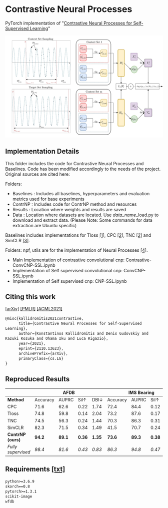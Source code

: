 # Contrastive Neural Processes
PyTorch implementation of "[Contrastive Neural Processes for Self-Supervised Learning](https://arxiv.org/abs/2110.13623)"

<p align="center">
  <img src="./contrnp_fig2.jpg" width="900">
</p>

## Implementation Details

This folder includes the code for Contrastive Neural Processes and Baselines.
Code has been modified accordingly to the needs of the project. Original sources are cited here:

Folders:
- Baselines : Includes all baselines, hyperparameters and evaluation metrics used for base experiments
- ContrNP : Includes code for ContrNP method and resources
- Results : Location where weights and results are saved
- Data : Location where datasets are located. Use *data_name*_load.py to download and extract data. 
(Please Note: Some commands for data extraction are Ubuntu specific)



Baselines includes implementations for Tloss [[1]](https://github.com/White-Link/UnsupervisedScalableRepresentationLearningTimeSeries), CPC [[2]](https://openreview.net/forum?id=8qDwejCuCN), TNC [[2]](https://openreview.net/forum?id=8qDwejCuCN) and SimCLR [[3]](https://github.com/Spijkervet/SimCLR).

Folders: npf, utils are for the implementation of Neural Processes [[4]](https://github.com/YannDubs/Neural-Process-Family).
- Main Implementation of contrastive convolutional cnp: Contrastive-ConvCNP-SSL.ipynb
- Implementation of Self supervised convolutional cnp: ConvCNP-SSL.ipynb
- Implementation of Self supervised cnp: CNP-SSL.ipynb

## Citing this work


[[arXiv]](https://arxiv.org/abs/2110.13623) [[PMLR]](https://proceedings.mlr.press/v157/kallidromitis21a) [[ACML2021]](http://www.acml-conf.org/2021/conference/accepted-papers/266/) 

```
@misc{kallidromitis2021contrastive,
      title={Contrastive Neural Processes for Self-Supervised Learning}, 
      author={Konstantinos Kallidromitis and Denis Gudovskiy and Kazuki Kozuka and Ohama Iku and Luca Rigazio},
      year={2021},
      eprint={2110.13623},
      archivePrefix={arXiv},
      primaryClass={cs.LG}
}
```
## Reproduced Results

<table>
    <thead>
        <tr>
            <th></th>
            <th colspan=4>AFDB</th>
            <th colspan=4>IMS Bearing</th>
            <th colspan=4>Urban8K</th>
        </tr>
    </thead>
    <tbody>
        <tr>
            <td><b>Method</b></td>
            <td>Accuracy</td>
            <td>AUPRC</td>
            <td>Sil↑</td>
            <td>DBI↓</td>
            <td>Accuracy</td>
            <td>AUPRC</td>
            <td>Sil↑</td>
            <td>DBI↓</td>
            <td>Accuracy</td>
            <td>AUPRC</td>
            <td>Sil↑</td>
            <td>DBI↓</td>
        </tr>
        <tr>
            <td>CPC</td>
            <td>71.6</td>
            <td>62.6</td>
            <td>0.22</td>
            <td>1.74</td>
            <td>72.4</td>
            <td>84.4</td>
            <td>0.12</td>
            <td>2.20</td>
            <td>83.3</td>
            <td>94.5</td>
            <td>0.24</td>
            <td>1.64</td>
        </tr>
        <tr>
            <td>Tloss</td>
            <td>74.8</td>
            <td>59.8</td>
            <td>0.14</td>
            <td>2.04</td>
            <td>73.2</td>
            <td>87.6</td>
            <td>0.17</td>
            <td>1.79</td>
            <td>81.5</td>
            <td>93.8</td>
            <td>0.26</td>
            <td>1.30</td>
        </tr>
        <tr>
            <td>TNC</td>
            <td>74.5</td>
            <td>56.3</td>
            <td>0.24</td>
            <td>1.44</td>
            <td>70.3</td>
            <td>86.3</td>
            <td>0.31</td>
            <td>0.94</td>
            <td>80.7</td>
            <td>93.9</td>
            <td>0.36</td>
            <td><b>0.72</b></td>
        </tr>
        <tr>
            <td>SimCLR</td>
            <td>82.3</td>
            <td>71.5</td>
            <td>0.34</td>
            <td>1.49</td>
            <td>41.5</td>
            <td>70.7</td>
            <td>0.24</td>
            <td>1.47</td>
            <td>82.8</td>
            <td>94.1</td>
            <td>0.35</td>
            <td>1.13</td>
        </tr>
        <tr>
            <td><b>ContrNP (ours)</b></td>
            <td><b>94.2</b></td>
            <td><b>89.1</b></td>
            <td><b>0.36</b></td>
            <td><b>1.35</b></td>
            <td><b>73.6</b></td>
            <td><b>89.3</b></td>
            <td><b>0.38</b></td>
            <td><b>0.91</b></td>
            <td><b>84.2</b></td>
            <td><b>95.4</b></td>
            <td><b>0.42</b></td>
            <td>0.89</td>
        </tr>
        <tr>
            <td><i>Fully supervised</i></td>
            <td><i>98.4</i></td>
            <td><i>81.6</i></td>
            <td><i>0.43</i></td>
            <td><i>0.83</i></td>
            <td><i>86.3</i></td>
            <td><i>94.8</i></td>
            <td><i>0.47</i></td>
            <td><i>0.77</i></td>
            <td><i>99.9</i></td>
            <td><i>99.9</i></td>
            <td><i>0.49</i></td>
            <td><i>0.80</i></td>
        </tr> 
    </tbody>
</table>


## Requirements [[txt]](./requirements.txt)

```
python>=3.6.9
skorch==0.8
pytorch>=1.3.1
scikit-image
wfdb
```
